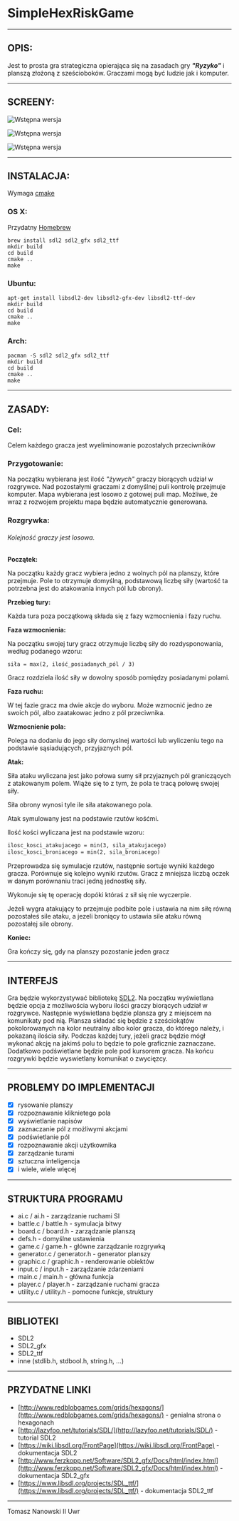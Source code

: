 # SimpleHexRiskGame

------

## OPIS:

Jest to prosta gra strategiczna opierająca się na zasadach gry ***"Ryzyko"*** i planszą złożoną z sześcioboków. Graczami mogą być ludzie jak i komputer.

---

## SCREENY:

![Wstępna wersja](https://raw.githubusercontent.com/AThom0x7cc/SimpleHexRiskGame/master/screens/screen.png)

![Wstępna wersja](https://raw.githubusercontent.com/AThom0x7cc/SimpleHexRiskGame/master/screens/screen2.png)

![Wstępna wersja](https://raw.githubusercontent.com/AThom0x7cc/SimpleHexRiskGame/master/screens/screen3.png)

------

## INSTALACJA:

Wymaga [cmake](cmake.org)

### OS X:

Przydatny [Homebrew](http://brew.sh)

``` shell
brew install sdl2 sdl2_gfx sdl2_ttf
mkdir build
cd build
cmake ..
make
```

### Ubuntu:

``` shell
apt-get install libsdl2-dev libsdl2-gfx-dev libsdl2-ttf-dev
mkdir build
cd build
cmake ..
make
```

### Arch:

``` shell
pacman -S sdl2 sdl2_gfx sdl2_ttf
mkdir build
cd build
cmake ..
make
```



---

## ZASADY:

### Cel:

Celem każdego gracza jest wyeliminowanie pozostałych przeciwników

### Przygotowanie:

Na początku wybierana jest ilość *"żywych"* graczy biorących udział w rozgrywce. Nad pozostałymi graczami z domyślnej puli kontrolę przejmuje komputer. Mapa wybierana jest losowo z gotowej puli map. Możliwe, że wraz z rozwojem projektu mapa będzie automatycznie generowana.

### Rozgrywka:

###### *Kolejność graczy jest losowa.*

**Początek:**

Na początku każdy gracz wybiera jedno z wolnych pól na planszy, które przejmuje. Pole to otrzymuje domyślną, podstawową liczbę siły (wartość ta potrzebna jest do atakowania innych pól lub obrony).

**Przebieg tury:**

Każda tura poza początkową składa się z fazy wzmocnienia i fazy ruchu.

**Faza wzmocnienia:**

Na początku swojej tury gracz otrzymuje liczbę siły do rozdysponowania, według podanego wzoru:

`siła = max(2, ilość_posiadanych_pól / 3)`

Gracz rozdziela ilość siły w dowolny sposób pomiędzy posiadanymi polami.

**Faza ruchu:**

W tej fazie gracz ma dwie akcje do wyboru. Może wzmocnić jedno ze swoich pól, albo zaatakowac jedno z pól przeciwnika.

**Wzmocnienie pola:**

Polega na dodaniu do jego siły domyslnej wartości lub wyliczeniu tego na podstawie sąsiadujących, przyjaznych pól.

**Atak:**

Siła ataku wyliczana jest jako połowa sumy sił przyjaznych pól graniczących z atakowanym polem. Wiąże się to z tym, że pola te tracą połowę swojej siły.

Siła obrony wynosi tyle ile siła atakowanego pola.

Atak symulowany jest na podstawie rzutów kośćmi. 

Ilość kości wyliczana jest na podstawie wzoru:

``` reStructuredText
ilosc_kosci_atakujacego = min(3, sila_atakujacego)
ilosc_kosci_broniacego = min(2, sila_broniacego)
```

Przeprowadza się symulacje rzutów, następnie sortuje wyniki każdego gracza. Porównuje się kolejno wyniki rzutów. Gracz z mniejsza liczbą oczek w danym porównaniu traci jedną jednostkę siły.

Wykonuje się tę operację dopóki któraś z sił się nie wyczerpie.

Jeżeli wygra atakujący to przejmuje podbite pole i ustawia na nim siłę równą pozostałeś sile ataku, a jezeli broniący to ustawia sile ataku równą pozostałej sile obrony.

**Koniec:**

Gra kończy się, gdy na planszy pozostanie jeden gracz

------

## INTERFEJS

Gra będzie wykorzystywać bibliotekę [SDL2](https://www.libsdl.org/index.php). Na początku wyświetlana będzie opcja z możliwościa wyboru ilości graczy biorących udział w rozgrywce. Następnie wyświetlana będzie plansza gry z miejscem na komunikaty pod nią. Plansza składać się będzie z sześciokątów pokolorowanych na kolor neutralny albo kolor gracza, do którego należy, i pokazaną ilościa siły. Podczas każdej tury, jeżeli gracz będzie mógł wykonać akcję na jakimś polu to będzie to pole graficznie zaznaczane. Dodatkowo podświetlane będzie pole pod kursorem gracza. Na końcu rozgrywki będzie wyswietlany komunikat o zwycięzcy.

------

## PROBLEMY DO IMPLEMENTACJI

- [x] rysowanie planszy
- [x] rozpoznawanie kliknietego pola
- [x] wyświetlanie napisów
- [x] zaznaczanie pól z możliwymi akcjami
- [x] podświetlanie pól
- [x] rozpoznawanie akcji użytkownika
- [x] zarządzanie turami
- [x] sztuczna inteligencja
- [x] i wiele, wiele więcej

------

## STRUKTURA PROGRAMU

- ai.c / ai.h - zarządzanie ruchami SI
- battle.c / battle.h - symulacja bitwy
- board.c / board.h - zarządzanie planszą
- defs.h - domyślne ustawienia
- game.c / game.h - główne zarządzanie rozgrywką
- generator.c / generator.h - generator planszy
- graphic.c / graphic.h - renderowanie obiektów
- input.c / input.h - zarządzanie zdarzeniami
- main.c / main.h - główna funkcja
- player.c / player.h - zarządzanie ruchami gracza
- utility.c / utility.h - pomocne funkcje, struktury

------

## BIBLIOTEKI

- SDL2
- SDL2_gfx
- SDL2_ttf
- inne (stdlib.h, stdbool.h, string.h, …)

------

## PRZYDATNE LINKI

- [http://www.redblobgames.com/grids/hexagons/](http://www.redblobgames.com/grids/hexagons/) - genialna strona o hexagonach
- [http://lazyfoo.net/tutorials/SDL/](http://lazyfoo.net/tutorials/SDL/) - tutorial SDL2
- [https://wiki.libsdl.org/FrontPage](https://wiki.libsdl.org/FrontPage) - dokumentacja SDL2
- [http://www.ferzkopp.net/Software/SDL2_gfx/Docs/html/index.html](http://www.ferzkopp.net/Software/SDL2_gfx/Docs/html/index.html) - dokumentacja SDL2_gfx
- [https://www.libsdl.org/projects/SDL_ttf/](https://www.libsdl.org/projects/SDL_ttf/) - dokumentacja SDL2_ttf

------

Tomasz Nanowski II Uwr